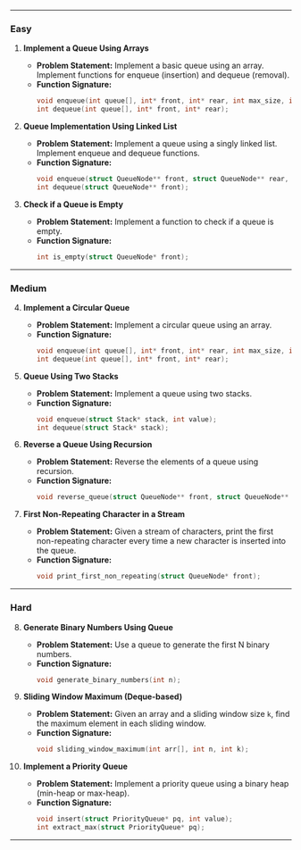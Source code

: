 
---

### **Easy**

1. **Implement a Queue Using Arrays**
    - **Problem Statement:** Implement a basic queue using an array. Implement functions for enqueue (insertion) and dequeue (removal).
    - **Function Signature:**
      ```c
      void enqueue(int queue[], int* front, int* rear, int max_size, int value);
      int dequeue(int queue[], int* front, int* rear);
      ```

2. **Queue Implementation Using Linked List**
    - **Problem Statement:** Implement a queue using a singly linked list. Implement enqueue and dequeue functions.
    - **Function Signature:**
      ```c
      void enqueue(struct QueueNode** front, struct QueueNode** rear, int value);
      int dequeue(struct QueueNode** front);
      ```

3. **Check if a Queue is Empty**
    - **Problem Statement:** Implement a function to check if a queue is empty.
    - **Function Signature:**
      ```c
      int is_empty(struct QueueNode* front);
      ```

---

### **Medium**

4. **Implement a Circular Queue**
    - **Problem Statement:** Implement a circular queue using an array.
    - **Function Signature:**
      ```c
      void enqueue(int queue[], int* front, int* rear, int max_size, int value);
      int dequeue(int queue[], int* front, int* rear);
      ```

5. **Queue Using Two Stacks**
    - **Problem Statement:** Implement a queue using two stacks.
    - **Function Signature:**
      ```c
      void enqueue(struct Stack* stack, int value);
      int dequeue(struct Stack* stack);
      ```

6. **Reverse a Queue Using Recursion**
    - **Problem Statement:** Reverse the elements of a queue using recursion.
    - **Function Signature:**
      ```c
      void reverse_queue(struct QueueNode** front, struct QueueNode** rear);
      ```

7. **First Non-Repeating Character in a Stream**
    - **Problem Statement:** Given a stream of characters, print the first non-repeating character every time a new character is inserted into the queue.
    - **Function Signature:**
      ```c
      void print_first_non_repeating(struct QueueNode* front);
      ```

---

### **Hard**

8. **Generate Binary Numbers Using Queue**
    - **Problem Statement:** Use a queue to generate the first N binary numbers.
    - **Function Signature:**
      ```c
      void generate_binary_numbers(int n);
      ```

9. **Sliding Window Maximum (Deque-based)**
    - **Problem Statement:** Given an array and a sliding window size `k`, find the maximum element in each sliding window.
    - **Function Signature:**
      ```c
      void sliding_window_maximum(int arr[], int n, int k);
      ```

10. **Implement a Priority Queue**
    - **Problem Statement:** Implement a priority queue using a binary heap (min-heap or max-heap).
    - **Function Signature:**
      ```c
      void insert(struct PriorityQueue* pq, int value);
      int extract_max(struct PriorityQueue* pq);
      ```

---

